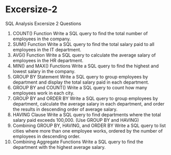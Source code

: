 # Excersize-2
SQL Analysis Excersize 2
Questions 
1. COUNT() Function 
Write a SQL query to find the total number of employees in the company. 
2. SUM() Function 
Write a SQL query to find the total salary paid to all employees in the IT department. 
3. AVG() Function 
Write a SQL query to calculate the average salary of employees in the HR department. 
4. MIN() and MAX() Functions 
Write a SQL query to find the highest and lowest salary in the company. 
5. GROUP BY Statement 
Write a SQL query to group employees by department and display the total salary 
paid in each department. 
6. GROUP BY and COUNT() 
Write a SQL query to count how many employees work in each city. 
7. GROUP BY and ORDER BY 
Write a SQL query to group employees by department, calculate the average salary in 
each department, and order the results in descending order of average salary. 
8. HAVING Clause 
Write a SQL query to find departments where the total salary paid exceeds 100,000. 
(Use GROUP BY and HAVING) 
9. Combining GROUP BY, HAVING, and ORDER BY 
Write a SQL query to list cities where more than one employee works, ordered by the 
number of employees in descending order. 
10. Combining Aggregate Functions 
Write a SQL query to find the department with the highest average salary.
